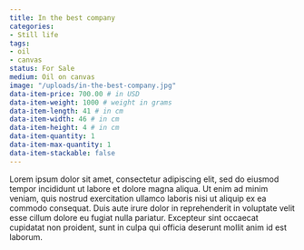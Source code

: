 ```yaml
---
title: In the best company
categories:
- Still life
tags:
- oil
- canvas
status: For Sale
medium: Oil on canvas
image: "/uploads/in-the-best-company.jpg"
data-item-price: 700.00 # in USD
data-item-weight: 1000 # weight in grams 
data-item-length: 41 # in cm
data-item-width: 46 # in cm
data-item-height: 4 # in cm
data-item-quantity: 1
data-item-max-quantity: 1
data-item-stackable: false
---
```


Lorem ipsum dolor sit amet, consectetur adipiscing elit, sed do eiusmod tempor incididunt ut labore et dolore magna aliqua. Ut enim ad minim veniam, quis nostrud exercitation ullamco laboris nisi ut aliquip ex ea commodo consequat. Duis aute irure dolor in reprehenderit in voluptate velit esse cillum dolore eu fugiat nulla pariatur. Excepteur sint occaecat cupidatat non proident, sunt in culpa qui officia deserunt mollit anim id est laborum.